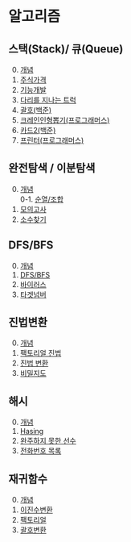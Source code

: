 # 알고리즘

## 스택(Stack)/ 큐(Queue)
0. [개념](https://github.com/itavita08/Algorithm/blob/main/%EC%8A%A4%ED%83%9D%2C%ED%81%90/%EC%8A%A4%ED%83%9D_%ED%81%90.ipynb)
1. [주식가격](https://github.com/itavita08/Algorithm/blob/main/%EC%8A%A4%ED%83%9D%2C%ED%81%90/01_%EC%A3%BC%EC%8B%9D%EA%B0%80%EA%B2%A9.md)
2. [기능개발](https://github.com/itavita08/Algorithm/blob/main/%EC%8A%A4%ED%83%9D%2C%ED%81%90/02_%EA%B8%B0%EB%8A%A5%EA%B0%9C%EB%B0%9C.md)
3. [다리를 지나는 트럭](https://github.com/itavita08/Algorithm/blob/main/%EC%8A%A4%ED%83%9D%2C%ED%81%90/03_%EB%8B%A4%EB%A6%AC%EB%A5%BC%20%EC%A7%80%EB%82%98%EB%8A%94%20%ED%8A%B8%EB%9F%AD.md)
4. [괄호(백준)](https://github.com/itavita08/Algorithm/blob/main/%EC%8A%A4%ED%83%9D%2C%ED%81%90/04.%209012%EB%B2%88%20%EA%B4%84%ED%98%B8.md)
5. [크레인인형뽑기(프로그래머스)](https://github.com/itavita08/Algorithm/blob/main/%EC%8A%A4%ED%83%9D%2C%ED%81%90/05.%20%ED%81%AC%EB%A0%88%EC%9D%B8%EC%9D%B8%ED%98%95%EB%BD%91%EA%B8%B0(%ED%94%84%EB%A1%9C%EA%B7%B8%EB%9E%98%EB%A8%B8%EC%8A%A4).md)
6. [카드2(백준)](https://github.com/itavita08/Algorithm/blob/main/%EC%8A%A4%ED%83%9D%2C%ED%81%90/06.%EC%B9%B4%EB%93%9C2(%EB%B0%B1%EC%A4%80).md)
7. [프린터(프로그래머스)](https://github.com/itavita08/Algorithm/blob/main/%EC%8A%A4%ED%83%9D%2C%ED%81%90/07.%ED%94%84%EB%A6%B0%ED%84%B0(%ED%94%84%EB%A1%9C%EA%B7%B8%EB%9E%98%EB%A8%B8%EC%8A%A4).md)
## 완전탐색 / 이분탐색
0. [개념](https://github.com/itavita08/Algorithm/blob/main/%EC%99%84%EC%A0%84%ED%83%90%EC%83%89_%EC%9D%B4%EB%B6%84%ED%83%90%EC%83%89/%EC%99%84%EC%A0%84%ED%83%90%EC%83%89_%EC%9D%B4%EB%B6%84%ED%83%90%EC%83%89.ipynb)   
0-1. [순열/조합](https://github.com/itavita08/Algorithm/blob/main/%EC%99%84%EC%A0%84%ED%83%90%EC%83%89_%EC%9D%B4%EB%B6%84%ED%83%90%EC%83%89/%EC%88%9C%EC%97%B4_%EC%A1%B0%ED%95%A9.md)
1. [모의고사](https://github.com/itavita08/Algorithm/blob/main/%EC%99%84%EC%A0%84%ED%83%90%EC%83%89_%EC%9D%B4%EB%B6%84%ED%83%90%EC%83%89/01_%EB%AA%A8%EC%9D%98%EA%B3%A0%EC%82%AC.md)
2. [소수찾기](https://github.com/itavita08/Algorithm/blob/main/%EC%99%84%EC%A0%84%ED%83%90%EC%83%89_%EC%9D%B4%EB%B6%84%ED%83%90%EC%83%89/02_%EC%86%8C%EC%88%98%EC%B0%BE%EA%B8%B0.md)
## DFS/BFS
0. [개념](https://github.com/itavita08/Algorithm/blob/main/BFS%2CDFS/BFS_DFS.md)
1. [DFS/BFS](https://github.com/itavita08/Algorithm/blob/main/BFS%2CDFS/01_dfs_bfs.md)
2. [바이러스](https://github.com/itavita08/Algorithm/blob/main/BFS%2CDFS/02_%EB%B0%94%EC%9D%B4%EB%9F%AC%EC%8A%A4.md)
3. [타겟넘버](https://github.com/itavita08/Algorithm/blob/main/BFS%2CDFS/03_%ED%83%80%EA%B2%9F%EB%84%98%EB%B2%84.md)
## 진법변환
0. [개념](https://github.com/itavita08/Algorithm/blob/main/%EC%A7%84%EB%B2%95%EB%B3%80%ED%99%98_%EB%B9%84%ED%8A%B8%EC%97%B0%EC%82%B0/%EC%A7%84%EB%B2%95%EB%B3%80%ED%99%98_%EB%B9%84%ED%8A%B8%EC%97%B0%EC%82%B0.md)
1. [팩토리얼 진법](https://github.com/itavita08/Algorithm/blob/main/%EC%A7%84%EB%B2%95%EB%B3%80%ED%99%98_%EB%B9%84%ED%8A%B8%EC%97%B0%EC%82%B0/%ED%8C%A9%ED%86%A0%EB%A6%AC%EC%96%BC_%EC%A7%84%EB%B2%95.md)
2. [진법 변환](https://github.com/itavita08/Algorithm/blob/main/%EC%A7%84%EB%B2%95%EB%B3%80%ED%99%98_%EB%B9%84%ED%8A%B8%EC%97%B0%EC%82%B0/%EC%A7%84%EB%B2%95%EB%B3%80%ED%99%98.md)
3. [비밀지도](https://github.com/itavita08/Algorithm/blob/main/%EC%A7%84%EB%B2%95%EB%B3%80%ED%99%98_%EB%B9%84%ED%8A%B8%EC%97%B0%EC%82%B0/%EB%B9%84%EB%B0%80%EC%A7%80%EB%8F%84.md)
## 해시
0. [개념](https://github.com/itavita08/Algorithm/blob/main/%ED%95%B4%EC%8B%9C/%ED%95%B4%EC%8B%9C.md)
1. [Hasing](https://github.com/itavita08/Algorithm/blob/main/%ED%95%B4%EC%8B%9C/01_Hashing.md)
2. [완주하지 못한 선수](https://github.com/itavita08/Algorithm/blob/main/%ED%95%B4%EC%8B%9C/02_%EC%99%84%EC%A3%BC%ED%95%98%EC%A7%80_%EB%AA%BB%ED%95%9C_%EC%84%A0%EC%88%98.md)
3. [전화번호 목록](https://github.com/itavita08/Algorithm/blob/main/%ED%95%B4%EC%8B%9C/03_%EC%A0%84%ED%99%94%EB%B2%88%ED%98%B8_%20%EB%AA%A9%EB%A1%9D.md)
## 재귀함수
0. [개념](https://github.com/itavita08/Algorithm/blob/main/%EC%9E%AC%EA%B7%80%ED%95%A8%EC%88%98/%EC%9E%AC%EA%B7%80%ED%95%A8%EC%88%98.md)
1. [이진수변환](https://github.com/itavita08/Algorithm/blob/main/%EC%9E%AC%EA%B7%80%ED%95%A8%EC%88%98/%EC%9D%B4%EC%A7%84%EC%88%98%EB%B3%80%ED%99%98.md)
2. [팩토리얼](https://github.com/itavita08/Algorithm/blob/main/%EC%9E%AC%EA%B7%80%ED%95%A8%EC%88%98/%ED%8C%A9%ED%86%A0%EB%A6%AC%EC%96%BC.md)
3. [괄호변환](https://github.com/itavita08/Algorithm/blob/main/%EC%9E%AC%EA%B7%80%ED%95%A8%EC%88%98/%EA%B4%84%ED%98%B8%EB%B3%80%ED%99%98.md)
